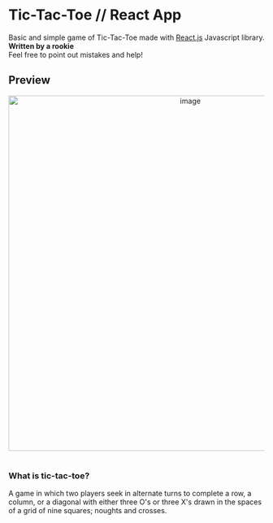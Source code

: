 # Tic-Tac-Toe // React App

Basic and simple game of Tic-Tac-Toe made with [React.js](https://reactjs.org/) Javascript library. <br><b>Written by a rookie</b> <br>
Feel free to point out mistakes and help!

## Preview
<p align="center">
<img width="700" alt="image" src="https://cdn.discordapp.com/attachments/842248295351189506/970749329939787866/Screen_Recording_2022-05-01_at_9.39.44_PM.gif">
</p>

#

### What is tic-tac-toe?
A game in which two players seek in alternate turns to complete a row, a column, or a diagonal with either three O's or three X's drawn in the spaces of a grid of nine squares; noughts and crosses.
